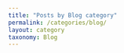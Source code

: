 ```yaml
---
title: "Posts by Blog category"
permalink: /categories/blog/
layout: category
taxonomy: Blog
---
```

